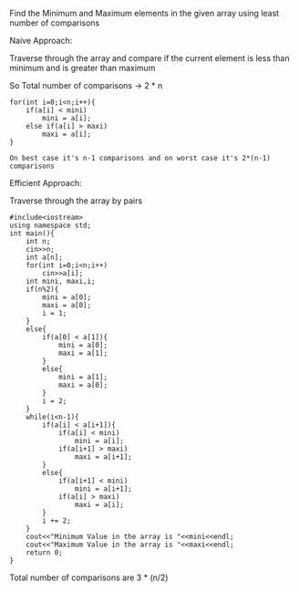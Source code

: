 Find the Minimum and Maximum elements in the given array using least number of comparisons

Naive Approach:

Traverse through the array and compare if the current element is less than minimum and is greater than maximum 

So Total number of comparisons -> 2 * n

    for(int i=0;i<n;i++){
        if(a[i] < mini)
            mini = a[i];
        else if(a[i] > maxi)
            maxi = a[i];
    }

    On best case it's n-1 comparisons and on worst case it's 2*(n-1) comparisons

Efficient Approach:

Traverse through the array by pairs

    #include<iostream>
    using namespace std;
    int main(){
        int n;
        cin>>n;
        int a[n];
        for(int i=0;i<n;i++)
            cin>>a[i];
        int mini, maxi,i;
        if(n%2){
            mini = a[0];
            maxi = a[0];
            i = 1;
        }
        else{
            if(a[0] < a[1]){
                mini = a[0];
                maxi = a[1];
            }
            else{
                mini = a[1];
                maxi = a[0];
            }
            i = 2;
        }
        while(i<n-1){
            if(a[i] < a[i+1]){
                if(a[i] < mini)
                    mini = a[i];
                if(a[i+1] > maxi)
                    maxi = a[i+1];
            }
            else{
                if(a[i+1] < mini)
                    mini = a[i+1];
                if(a[i] > maxi)
                    maxi = a[i];
            }
            i += 2;
        }
        cout<<"Minimum Value in the array is "<<mini<<endl;
        cout<<"Maximum Value in the array is "<<maxi<<endl;
        return 0;
    }

Total number of comparisons are 3 * (n/2)